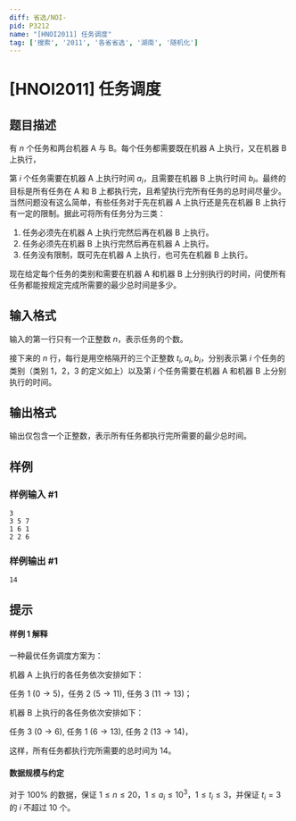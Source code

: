 ```yaml
---
diff: 省选/NOI-
pid: P3212
name: "[HNOI2011] 任务调度"
tag: ['搜索', '2011', '各省省选', '湖南', '随机化']
---
```

# [HNOI2011] 任务调度
## 题目描述


有 $n$ 个任务和两台机器 A 与 B。每个任务都需要既在机器 A 上执行，又在机器 B 上执行，

第 $i$ 个任务需要在机器 A 上执行时间 $a_i$，且需要在机器 B 上执行时间 $b_i$。最终的目标是所有任务在 A 和 B 上都执行完，且希望执行完所有任务的总时间尽量少。当然问题没有这么简单，有些任务对于先在机器 A 上执行还是先在机器 B 上执行有一定的限制。据此可将所有任务分为三类：

1. 任务必须先在机器 A 上执行完然后再在机器 B 上执行。
2. 任务必须先在机器 B 上执行完然后再在机器 A 上执行。
3. 任务没有限制，既可先在机器 A 上执行，也可先在机器 B 上执行。

现在给定每个任务的类别和需要在机器 A 和机器 B 上分别执行的时间，问使所有任务都能按规定完成所需要的最少总时间是多少。
## 输入格式

输入的第一行只有一个正整数 $n$，表示任务的个数。

接下来的 $n$ 行，每行是用空格隔开的三个正整数 $t_i,a_i,b_i$，分别表示第 $i$ 个任务的类别（类别 $1$，$2$，$3$ 的定义如上）以及第 $i$ 个任务需要在机器 A 和机器 B 上分别执行的时间。
## 输出格式

输出仅包含一个正整数，表示所有任务都执行完所需要的最少总时间。
## 样例

### 样例输入 #1
```
3
3 5 7
1 6 1 
2 2 6

```
### 样例输出 #1
```
14
```
## 提示

#### 样例 1 解释

一种最优任务调度方案为：

机器 A 上执行的各任务依次安排如下：

任务 $1\ (0\to 5)$，任务 $2\ (5\to 11)$, 任务 $3\ (11\to 13)$；

机器 B 上执行的各任务依次安排如下：

任务 $3\ (0 \to 6)$, 任务 $1\ (6 \to 13)$, 任务 $2\ (13 \to14)$，

这样，所有任务都执行完所需要的总时间为 $14$。

#### 数据规模与约定

对于 $100\%$ 的数据，保证 $1\le n\le 20$，$1\le a_i\le 10^3$，$1\le t_i\le 3$，并保证 $t_i=3$ 的 $i$ 不超过 $10$ 个。
